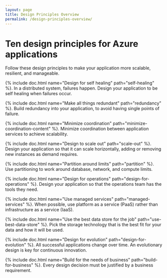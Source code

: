 ```yaml
---
layout: page
title: Design Principles Overview
permalink: /design-principles-overview/
---
```

# Ten design principles for Azure applications

Follow these design principles to make your application more scalable, resilient, and manageable.

{% include doc.html name="Design for self healing" path="self-healing" %}. In a distributed system, failures happen. Design your application to be self healing when failures occur.

{% include doc.html name="Make all things redundant" path="redundancy" %}. Build redundancy into your application, to avoid having single points of failure.

{% include doc.html name="Minimize coordination" path="minimize-coordination-content" %}. Minimize coordination between application services to achieve scalability.

{% include doc.html name="Design to scale out" path="scale-out" %}. Design your application so that it can scale horizontally, adding or removing new instances as demand requires.

{% include doc.html name="Partition around limits" path="partition" %}. Use partitioning to work around database, network, and compute limits.

{% include doc.html name="Design for operations" path="design-for-operations" %}. Design your application so that the operations team has the tools they need.

{% include doc.html name="Use managed services" path="managed-services" %}. When possible, use platform as a service (PaaS) rather than infrastructure as a service (IaaS).

{% include doc.html name="Use the best data store for the job" path="use-best-data-store" %}. Pick the storage technology that is the best fit for your data and how it will be used.

{% include doc.html name="Design for evolution" path="design-for-evolution" %}. All successful applications change over time. An evolutionary design is key for continuous innovation.

{% include doc.html name="Build for the needs of business" path="build-for-business" %}. Every design decision must be justified by a business requirement.